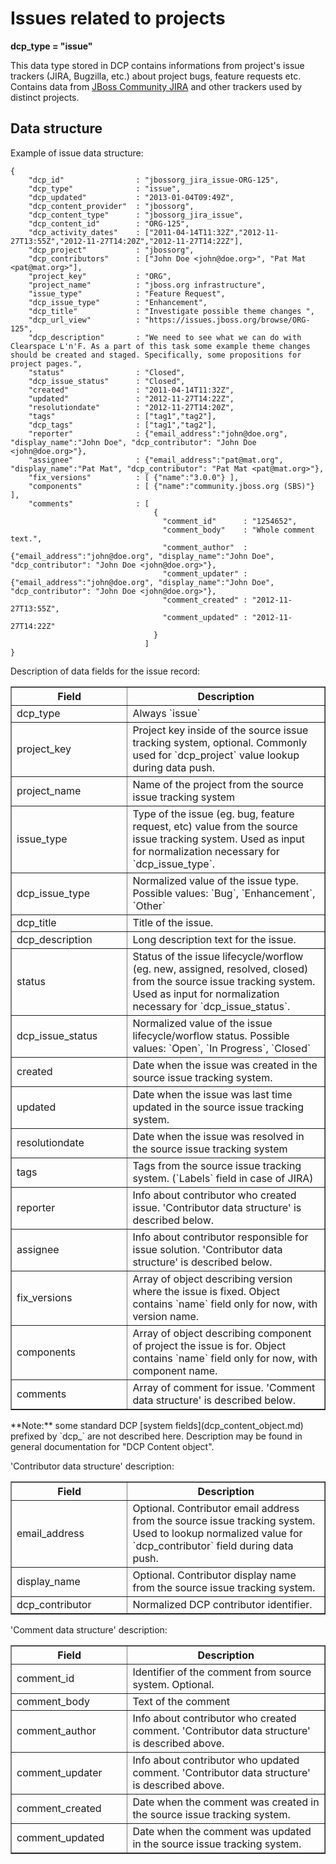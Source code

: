 Issues related to projects
==========================

**dcp\_type = "issue"**

This data type stored in DCP contains informations from project's issue trackers (JIRA, Bugzilla, etc.) about project bugs, feature requests etc.
Contains data from [JBoss Community JIRA](http://issues.jboss.org) and other trackers used by distinct projects. 

## Data structure

Example of issue data structure:

	{
		"dcp_id"                : "jbossorg_jira_issue-ORG-125",
		"dcp_type"              : "issue",
		"dcp_updated"           : "2013-01-04T09:49Z",
		"dcp_content_provider"  : "jbossorg",
		"dcp_content_type"      : "jbossorg_jira_issue",
		"dcp_content_id"        : "ORG-125",
		"dcp_activity_dates"    : ["2011-04-14T11:32Z","2012-11-27T13:55Z","2012-11-27T14:20Z","2012-11-27T14:22Z"],
		"dcp_project"           : "jbossorg",
		"dcp_contributors"      : ["John Doe <john@doe.org>", "Pat Mat <pat@mat.org>"],
		"project_key"           : "ORG",
		"project_name"          : "jboss.org infrastructure",
		"issue_type"            : "Feature Request",
		"dcp_issue_type"        : "Enhancement",
		"dcp_title"             : "Investigate possible theme changes ",
		"dcp_url_view"          : "https://issues.jboss.org/browse/ORG-125",
		"dcp_description"       : "We need to see what we can do with Clearspace L'n'F. As a part of this task some example theme changes should be created and staged. Specifically, some propositions for project pages.",
		"status"                : "Closed",
		"dcp_issue_status"      : "Closed",
		"created"               : "2011-04-14T11:32Z",
		"updated"               : "2012-11-27T14:22Z",
		"resolutiondate"        : "2012-11-27T14:20Z",
		"tags"                  : ["tag1","tag2"],
		"dcp_tags"              : ["tag1","tag2"],
		"reporter"              : {"email_address":"john@doe.org", "display_name":"John Doe", "dcp_contributor": "John Doe <john@doe.org>"},
		"assignee"              : {"email_address":"pat@mat.org", "display_name":"Pat Mat", "dcp_contributor": "Pat Mat <pat@mat.org>"},
		"fix_versions"          : [ {"name":"3.0.0"} ],
		"components"            : [ {"name":"community.jboss.org (SBS)"} ],
		"comments"              : [
		                            {
		                              "comment_id"      : "1254652",
		                              "comment_body"    : "Whole comment text.",
		                              "comment_author"  : {"email_address":"john@doe.org", "display_name":"John Doe", "dcp_contributor": "John Doe <john@doe.org>"},
		                              "comment_updater" : {"email_address":"john@doe.org", "display_name":"John Doe", "dcp_contributor": "John Doe <john@doe.org>"},
		                              "comment_created" : "2012-11-27T13:55Z",
		                              "comment_updated" : "2012-11-27T14:22Z"
		                            }
		                          ]
	}

Description of data fields for the issue record:
<table border="1">
<thead>
  <th>Field</th>
  <th width="63%">Description</th>
</thead>
<tbody>
<tr><td>dcp_type</td><td>Always `issue`</td></tr>
<tr><td>project_key</td><td>Project key inside of the source issue tracking system, optional. Commonly used for `dcp_project` value lookup during data push.</td></tr>
<tr><td>project_name</td><td>Name of the project from the source issue tracking system</td></tr>
<tr><td>issue_type</td><td>Type of the issue (eg. bug, feature request, etc) value from the source issue tracking system. Used as input for normalization necessary for `dcp_issue_type`.</td></tr>
<tr><td>dcp_issue_type</td><td>Normalized value of the issue type. Possible values: `Bug`, `Enhancement`, `Other`</td></tr>
<tr><td>dcp_title</td><td>Title of the issue.</td></tr>
<tr><td>dcp_description</td><td>Long description text for the issue.</td></tr>
<tr><td>status</td><td>Status of the issue lifecycle/worflow (eg. new, assigned, resolved, closed) from the source issue tracking system. Used as input for normalization necessary for `dcp_issue_status`.</td></tr>
<tr><td>dcp_issue_status</td><td>Normalized value of the issue lifecycle/worflow status. Possible values: `Open`, `In Progress`, `Closed`</td></tr>
<tr><td>created</td><td>Date when the issue was created in the source issue tracking system.</td></tr>
<tr><td>updated</td><td>Date when the issue was last time updated in the source issue tracking system.</td></tr>
<tr><td>resolutiondate</td><td>Date when the issue was resolved in the source issue tracking system</td></tr>
<tr><td>tags</td><td>Tags from the source issue tracking system. (`Labels` field in case of JIRA)</td></tr>
<tr><td>reporter</td><td>Info about contributor who created issue. 'Contributor data structure' is described below.</td></tr>
<tr><td>assignee</td><td>Info about contributor responsible for issue solution. 'Contributor data structure' is described below.</td></tr>
<tr><td>fix_versions</td><td>Array of object describing version where the issue is fixed. Object contains `name` field only for now, with version name.</td></tr>
<tr><td>components</td><td>Array of object describing component of project the issue is for. Object contains `name` field only for now, with component name.</td></tr>
<tr><td>comments</td><td>Array of comment for issue. 'Comment data structure' is described below.</td></tr>
</tbody>
</table>
**Note:** some standard DCP [system fields](dcp_content_object.md) prefixed by `dcp_` are not described here. Description may be found in general documentation for "DCP Content object".  	

'Contributor data structure' description:
<table border="1">
<thead>
  <th>Field</th>
  <th width="63%">Description</th>
</thead>
<tbody>
<tr><td>email_address</td><td>Optional. Contributor email address from the source issue tracking system. Used to lookup normalized value for `dcp_contributor` field during data push.</td></tr>
<tr><td>display_name</td><td>Optional. Contributor display name from the source issue tracking system.</td></tr>
<tr><td>dcp_contributor</td><td>Normalized DCP contributor identifier.</td></tr>
</tbody>
</table>

'Comment data structure' description:
<table border="1">
<thead>
  <th>Field</th>
  <th width="63%">Description</th>
</thead>
<tbody>
<tr><td>comment_id</td><td>Identifier of the comment from source system. Optional.</td></tr>
<tr><td>comment_body</td><td>Text of the comment</td></tr>
<tr><td>comment_author</td><td>Info about contributor who created comment. 'Contributor data structure' is described above.</td></tr>
<tr><td>comment_updater</td><td>Info about contributor who updated comment. 'Contributor data structure' is described above.</td></tr>
<tr><td>comment_created</td><td>Date when the comment was created in the source issue tracking system.</td></tr>
<tr><td>comment_updated</td><td>Date when the comment was updated in the source issue tracking system.</td></tr>
</tbody>
</table>
